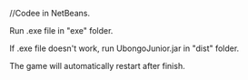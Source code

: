 //Codee in NetBeans.

Run .exe file in "exe" folder.

If .exe file doesn't work, run UbongoJunior.jar in "dist" folder.

The game will automatically restart after finish. 
